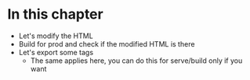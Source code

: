 # In this chapter

- Let's modify the HTML
- Build for prod and check if the modified HTML is there
- Let's export some tags
  - The same applies here, you can do this for serve/build only if you want